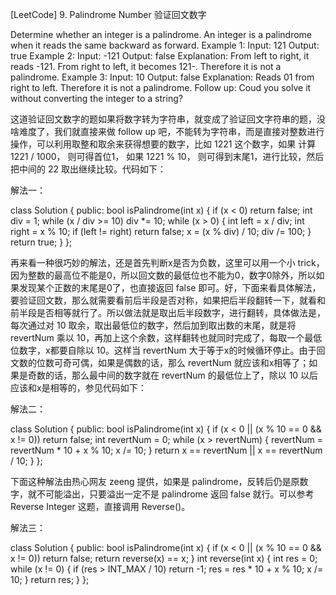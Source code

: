 [LeetCode] 9. Palindrome Number 验证回文数字 

 
Determine whether an integer is a palindrome. An integer is a palindrome when it reads the same backward as forward.
Example 1:
Input: 121
Output: true
Example 2:
Input: -121
Output: false
Explanation: From left to right, it reads -121. From right to left, it becomes 121-. Therefore it is not a palindrome.
Example 3:
Input: 10
Output: false
Explanation: Reads 01 from right to left. Therefore it is not a palindrome.
Follow up:
Coud you solve it without converting the integer to a string?
 
这道验证回文数字的题如果将数字转为字符串，就变成了验证回文字符串的题，没啥难度了，我们就直接来做 follow up 吧，不能转为字符串，而是直接对整数进行操作，可以利用取整和取余来获得想要的数字，比如 1221 这个数字，如果 计算 1221 / 1000， 则可得首位1， 如果 1221 % 10， 则可得到末尾1，进行比较，然后把中间的 22 取出继续比较。代码如下：
 
解法一：

class Solution {
public:
    bool isPalindrome(int x) {
        if (x < 0) return false;
        int div = 1;
        while (x / div >= 10) div *= 10;
        while (x > 0) {
            int left = x / div;
            int right = x % 10;
            if (left != right) return false;
            x = (x % div) / 10;
            div /= 100;
        }
        return true;
    }
};

 
再来看一种很巧妙的解法，还是首先判断x是否为负数，这里可以用一个小 trick，因为整数的最高位不能是0，所以回文数的最低位也不能为0，数字0除外，所以如果发现某个正数的末尾是0了，也直接返回 false 即可。好，下面来看具体解法，要验证回文数，那么就需要看前后半段是否对称，如果把后半段翻转一下，就看和前半段是否相等就行了。所以做法就是取出后半段数字，进行翻转，具体做法是，每次通过对 10 取余，取出最低位的数字，然后加到取出数的末尾，就是将 revertNum 乘以 10，再加上这个余数，这样翻转也就同时完成了，每取一个最低位数字，x都要自除以 10。这样当 revertNum 大于等于x的时候循环停止。由于回文数的位数可奇可偶，如果是偶数的话，那么 revertNum 就应该和x相等了；如果是奇数的话，那么最中间的数字就在 revertNum 的最低位上了，除以 10 以后应该和x是相等的，参见代码如下：
 
解法二：

class Solution {
public:
    bool isPalindrome(int x) {
        if (x < 0 || (x % 10 == 0 && x != 0)) return false;
        int revertNum = 0;
        while (x > revertNum) {
            revertNum = revertNum * 10 + x % 10;
            x /= 10;
        }
        return x == revertNum || x == revertNum / 10;
    }
};

 
下面这种解法由热心网友 zeeng 提供，如果是 palindrome，反转后仍是原数字，就不可能溢出，只要溢出一定不是 palindrome 返回 false 就行。可以参考 Reverse Integer 这题，直接调用 Reverse()。
 
解法三：

class Solution {
public:
    bool isPalindrome(int x) {
        if (x < 0 || (x % 10 == 0 && x != 0)) return false;
        return reverse(x) == x;
    }
    int reverse(int x) {
        int res = 0;
        while (x != 0) {
            if (res > INT_MAX / 10) return -1;
            res = res * 10 + x % 10;
            x /= 10;
        }
        return res;
    }
};
